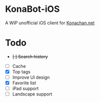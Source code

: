 # KonaBot-iOS

A WIP unofficial iOS client for [Konachan.net](http://konachan.net)

# Todo

- <del> [ ] Search history </del>
- [ ] Cache
- [X] Top tags
- [ ] Improve UI design
- [X] Favorite list
- [ ] iPad support
- [ ] Landscape support
